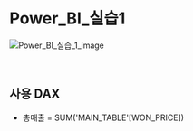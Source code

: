 # Power_BI_실습1

![Power_BI_실습_1_image](https://user-images.githubusercontent.com/57430754/123382902-71d92400-d5cd-11eb-8253-11e20b48a7b5.png)

<br>

## 사용 DAX

- 총매출 = SUM('MAIN_TABLE'[WON_PRICE])

  